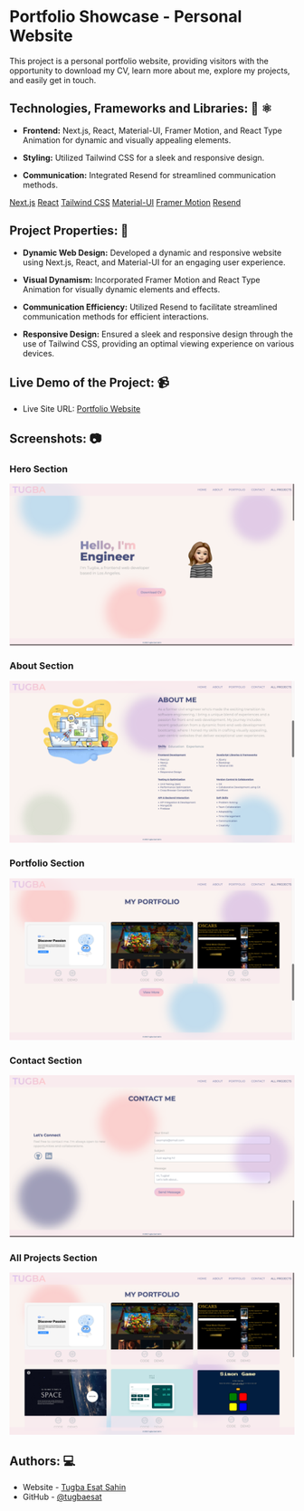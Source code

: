 

# Portfolio Showcase - Personal Website

This project is a personal portfolio website, providing visitors with the opportunity to download my CV, learn more about me, explore my projects, and easily get in touch.

## Technologies, Frameworks and Libraries: 🐍 ⚛️

- **Frontend:** Next.js, React, Material-UI, Framer Motion, and React Type Animation for dynamic and visually appealing elements.
 
- **Styling:** Utilized Tailwind CSS for a sleek and responsive design.

- **Communication:** Integrated Resend for streamlined communication methods.

[Next.js](https://nextjs.org/)
[React](https://react.dev/)
[Tailwind CSS](https://tailwindcss.com/)
[Material-UI](https://mui.com/material-ui/)
[Framer Motion](https://www.framer.com/motion/)
[Resend](https://resend.com)

## Project Properties: 🚀

- **Dynamic Web Design:** Developed a dynamic and responsive website using Next.js, React, and Material-UI for an engaging user experience.

- **Visual Dynamism:** Incorporated Framer Motion and React Type Animation for visually dynamic elements and effects.

- **Communication Efficiency:** Utilized Resend to facilitate streamlined communication methods for efficient interactions.

- **Responsive Design:** Ensured a sleek and responsive design through the use of Tailwind CSS, providing an optimal viewing experience on various devices.


## Live Demo of the Project: 📹
- Live Site URL: [Portfolio Website](https://tugbaesat.vercel.app)
  
## Screenshots: 📷

### Hero Section
![image](./public/design/Screenshot_1.png)

### About Section
![image](./public/design/Screenshot_2.png)

### Portfolio Section
![image](./public/design/Screenshot_3.png)

### Contact Section
![image](./public/design/Screenshot_4.png)

### All Projects Section
![image](./public/design/Screenshot_5.png)

## Authors: 💻
- Website - [Tugba Esat Sahin](https://tugbaesatsahin.vercel.app)
- GitHub - [@tugbaesat](https://github.com/tugbaesat)
